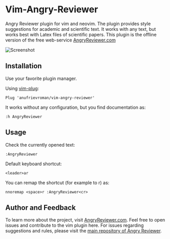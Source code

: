 # Vim-Angry-Reviewer

Angry Reviewer plugin for vim and neovim. The plugin provides style suggestions for academic and scientific text. It works with any text, but works best with Latex files of scientific papers.
This plugin is the offline version of the free web-service [AngryReviewer.com](https://www.angryreviewer.com)

![Screenshot](https://github.com/anufrievroman/vim-angry-reviewer/blob/main/screenshot.jpg)

## Installation

Use your favorite plugin manager.

Using [vim-plug](https://github.com/junegunn/vim-plug):

    Plug 'anufrievroman/vim-angry-reviewer'

It works without any configuration, but you find documentation as:

    :h AngryReviewer

## Usage

Check the currently opened text:

    :AngryReviewer

Default keyboard shortcut:

    <leader>ar

You can remap the shortcut (for example to <space>r) as:

    nnoremap <space>r :AngryReviewer<cr>

## Author and Feedback

To learn more about the project, visit [AngryReviewer.com](https://www.angryreviewer.com). Feel free to open issues and contribute to the vim plugin here. For issues regarding suggestions and rules, please visit the [main repository of Angry Reviewer](https://github.com/anufrievroman/Angry-Reviewer).

